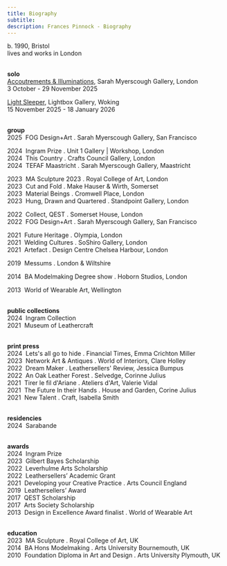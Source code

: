 ```yaml
---
title: Biography
subtitle: 
description: Frances Pinnock - Biography
---  
```

b. 1990, Bristol  
lives and works in London  
<br />  

**solo**  
[Accoutrements & Illuminations](https://www.sarahmyerscough.com/exhibitions/70-frances-pinnock-solo-show-gallery-solo-show-2025/), Sarah Myerscough Gallery, London  
3 October - 29 November 2025

[Light Sleeper](https://www.thelightbox.org.uk/whats-on/frances-pinnock-light-sleeper), Lightbox Gallery, Woking  
15 November 2025 - 18 January 2026  
<br />  

**group**  
2025&nbsp;&nbsp;FOG Design+Art . Sarah Myerscough Gallery, San Francisco  

2024&nbsp;&nbsp;Ingram Prize . Unit 1 Gallery | Workshop, London  
2024&nbsp;&nbsp;This Country . Crafts Council Gallery, London  
2024&nbsp;&nbsp;TEFAF Maastricht . Sarah Myerscough Gallery, Maastricht  

2023&nbsp;&nbsp;MA Sculpture 2023 . Royal College of Art, London  
2023&nbsp;&nbsp;Cut and Fold . Make Hauser & Wirth, Somerset  
2023&nbsp;&nbsp;Material Beings . Cromwell Place, London  
2023&nbsp;&nbsp;Hung, Drawn and Quartered . Standpoint Gallery, London  

2022&nbsp;&nbsp;Collect, QEST . Somerset House, London  
2022&nbsp;&nbsp;FOG Design+Art . Sarah Myerscough Gallery, San Francisco    

2021&nbsp;&nbsp;Future Heritage . Olympia, London  
2021&nbsp;&nbsp;Welding Cultures . SoShiro Gallery, London  
2021&nbsp;&nbsp;Artefact . Design Centre Chelsea Harbour, London    

2019&nbsp;&nbsp;Messums . London & Wiltshire    

2014&nbsp;&nbsp;BA Modelmaking Degree show . Hoborn Studios, London  

2013&nbsp;&nbsp;World of Wearable Art, Wellington  
<br />  

**public collections**  
2024&nbsp;&nbsp;Ingram Collection   
2021&nbsp;&nbsp;Museum of Leathercraft   
<br />  

**print press**  
2024&nbsp;&nbsp;Lets's all go to hide . Financial Times, Emma Crichton Miller  
2023&nbsp;&nbsp;Network Art & Antiques . World of Interiors, Clare Holley  
2022&nbsp;&nbsp;Dream Maker . Leathersellers' Review, Jessica Bumpus  
2022&nbsp;&nbsp;An Oak Leather Forest . Selvedge, Corinne Julius  
2021&nbsp;&nbsp;Tirer le fil d'Ariane . Ateliers d'Art, Valerie Vidal  
2021&nbsp;&nbsp;The Future In their Hands . House and Garden, Corine Julius  
2021&nbsp;&nbsp;New Talent . Craft, Isabella Smith  
<br />  

**residencies**  
2024&nbsp;&nbsp;Sarabande  
<br />  

**awards**  
2024&nbsp;&nbsp;Ingram Prize  
2023&nbsp;&nbsp;Gilbert Bayes Scholarship  
2022&nbsp;&nbsp;Leverhulme Arts Scholarship  
2022&nbsp;&nbsp;Leathersellers’ Academic Grant  
2021&nbsp;&nbsp;Developing your Creative Practice . Arts Council England  
2019&nbsp;&nbsp;Leathersellers’ Award  
2017&nbsp;&nbsp;QEST Scholarship  
2017&nbsp;&nbsp;Arts Society Scholarship   
2013&nbsp;&nbsp;Design in Excellence Award finalist . World of Wearable Art  
<br />  

**education**  
2023&nbsp;&nbsp;MA Sculpture . Royal College of Art, UK  
2014&nbsp;&nbsp;BA Hons Modelmaking . Arts University Bournemouth, UK  
2010&nbsp;&nbsp;Foundation Diploma in Art and Design . Arts University Plymouth, UK  
<br />




 









  










 



  










 












